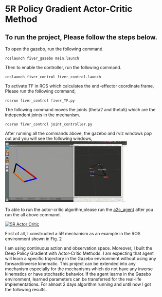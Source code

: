 # 5R Policy Gradient Actor-Critic Method
## To run the project, Please follow the steps below.
 
To open the gazebo, run the following command. 
```
roslaunch fiver_gazebo main.launch
```
Then to enable the controller, run the following command.
```
roslaunch fiver_control fiver_control.launch
```
To activate TF in ROS which calculates the end-effector coordinate frame, Please run the following command,
```
rosrun fiver_control fiver_TF.py
```
The following command moves the joints (theta2 and theta5) which are the independent joints in the mechanism.
```
rosrun fiver_control joint_controller.py 
```

After running all the commands above, the gazebo and rviz windows pop out and you will see the following windows,
<img src="media/rviz_and_gazebo_window.png" height="200" width="400">


To able to run the actor-critic algorihm,please run the [a2c_agent](fiver\fiver_control\src\a2c_agent.py) after you run the all above command.


[![5R Actor Critic](https://i9.ytimg.com/vi/IUO6pvEAiAo/mq3.jpg?sqp=CI6I3fQF&rs=AOn4CLDAadqWG-CbmyBx2y9ozgItXotCqw)](https://youtu.be/IUO6pvEAiAo)


First of all, I constructed a 5R mechanism as an example in the ROS environment shown in Fig. 2


I am using continuous action and observation space. Moreover, I built the Deep Policy Gradient with Actor-Critic Methods. I am expecting that agent will learn a specific trajectory in the Gazebo environment without using any forward/inverse kinematic. This project can be extended into any mechanism especially for the mechanisms which do not have any inverse kinematics or have stochastic behavior. If the agent learns in the Gazebo environment, learned parameters can be transferred for the real-life implementations.
For almost 2 days algorithm running and until now I got the following results.
